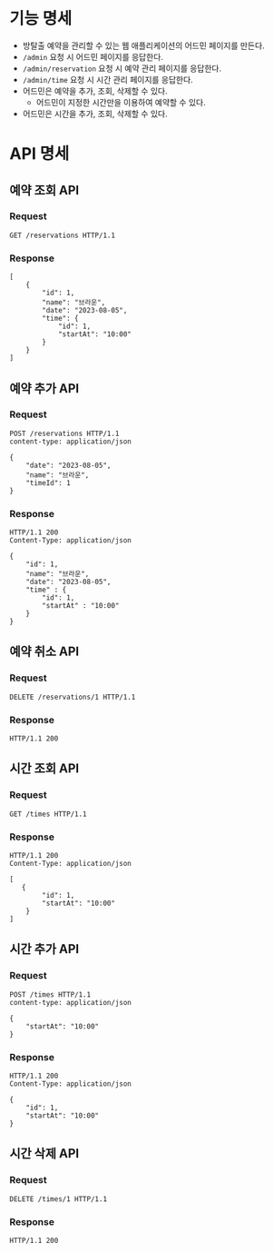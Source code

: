 # 기능 명세
- 방탈출 예약을 관리할 수 있는 웹 애플리케이션의 어드민 페이지를 만든다.
- `/admin` 요청 시 어드민 페이지를 응답한다.
- `/admin/reservation` 요청 시 예약 관리 페이지를 응답한다.
- `/admin/time` 요청 시 시간 관리 페이지를 응답한다.
- 어드민은 예약을 추가, 조회, 삭제할 수 있다.
  - 어드민이 지정한 시간만을 이용하여 예약할 수 있다.
- 어드민은 시간을 추가, 조회, 삭제할 수 있다.

# API 명세
## 예약 조회 API
### Request
```http
GET /reservations HTTP/1.1
```

### Response
```http
[
    {
        "id": 1,
        "name": "브라운",
        "date": "2023-08-05",
        "time": {
            "id": 1,
            "startAt": "10:00"
        }
    }
]

```

## 예약 추가 API
### Request
```http
POST /reservations HTTP/1.1
content-type: application/json

{
    "date": "2023-08-05",
    "name": "브라운",
    "timeId": 1
}
```

### Response
```http
HTTP/1.1 200
Content-Type: application/json

{
    "id": 1,
    "name": "브라운",
    "date": "2023-08-05",
    "time" : {
        "id": 1,
        "startAt" : "10:00"
    }
}
```

## 예약 취소 API
### Request
```http
DELETE /reservations/1 HTTP/1.1
```
### Response
```http
HTTP/1.1 200
```

## 시간 조회 API
### Request
```http
GET /times HTTP/1.1

```
### Response
```http
HTTP/1.1 200 
Content-Type: application/json

[
   {
        "id": 1,
        "startAt": "10:00"
    }
]
```

## 시간 추가 API
### Request
```http
POST /times HTTP/1.1
content-type: application/json

{
    "startAt": "10:00"
}
```
### Response
```http
HTTP/1.1 200
Content-Type: application/json

{
    "id": 1,
    "startAt": "10:00"
}
```

## 시간 삭제 API
### Request
```http
DELETE /times/1 HTTP/1.1
```
### Response
```http
HTTP/1.1 200
```
